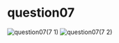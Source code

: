 # question07
![question07(7 1)](https://github.com/talharusman/pf-fall-23/assets/142867808/76e2bdc6-b30b-4a85-b18f-47bf01f1e4e2)
![question07(7 2)](https://github.com/talharusman/pf-fall-23/assets/142867808/7cc76793-7bd4-4d8b-8e56-342565290f0a)
